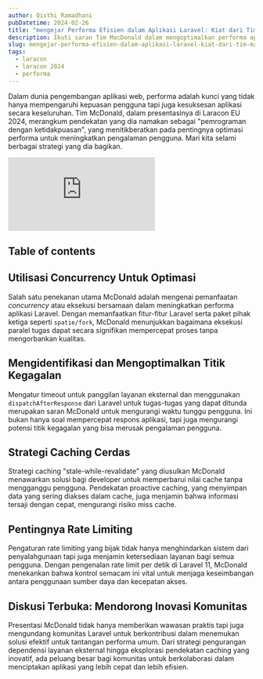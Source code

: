 ```yaml
---
author: Qisthi Ramadhani
pubDatetime: 2024-02-26
title: "mengejar Performa Efisien dalam Aplikasi Laravel: Kiat dari Tim MacDonald"
description: Ikuti saran Tim MacDonald dalam mengoptimalkan performa aplikasi Laravel Anda, mulai dari permintaan HTTP bersamaan hingga strategi caching cerdas, meningkatkan kenyamanan pengguna dan efisiensi server.
slug: mengejar-performa-efisien-dalam-aplikasi-laravel-kiat-dari-tim-macdonald
tags:
  - laracon
  - laracon 2024
  - performa
---
```


Dalam dunia pengembangan aplikasi web, performa adalah kunci yang tidak hanya mempengaruhi kepuasan pengguna tapi juga kesuksesan aplikasi secara keseluruhan. Tim McDonald, dalam presentasinya di Laracon EU 2024, merangkum pendekatan yang dia namakan sebagai "pemrograman dengan ketidakpuasan", yang menitikberatkan pada pentingnya optimasi performa untuk meningkatkan pengalaman pengguna. Mari kita selami berbagai strategi yang dia bagikan.

<div class="aspect-w-16 aspect-h-9">
  <iframe src="https://www.youtube-nocookie.com/embed/NcucthcnGY0?si=DuZhU5aema1OgycC" title="YouTube video player" frameborder="0" allow="accelerometer; autoplay; clipboard-write; encrypted-media; gyroscope; picture-in-picture; web-share" allowfullscreen></iframe>
</div>

## Table of contents

## Utilisasi Concurrency Untuk Optimasi

Salah satu penekanan utama McDonald adalah mengenai pemanfaatan _concurrency_ atau eksekusi bersamaan dalam meningkatkan performa aplikasi Laravel. Dengan memanfaatkan fitur-fitur Laravel serta paket pihak ketiga seperti `spatie/fork`, McDonald menunjukkan bagaimana eksekusi paralel tugas dapat secara signifikan mempercepat proses tanpa mengorbankan kualitas.

## Mengidentifikasi dan Mengoptimalkan Titik Kegagalan

Mengatur timeout untuk panggilan layanan eksternal dan menggunakan `dispatchAfterResponse` dari Laravel untuk tugas-tugas yang dapat ditunda merupakan saran McDonald untuk mengurangi waktu tunggu pengguna. Ini bukan hanya soal mempercepat respons aplikasi, tapi juga mengurangi potensi titik kegagalan yang bisa merusak pengalaman pengguna.

## Strategi Caching Cerdas

Strategi caching "stale-while-revalidate" yang diusulkan McDonald menawarkan solusi bagi developer untuk memperbarui nilai cache tanpa mengganggu pengguna. Pendekatan proactive caching, yang menyimpan data yang sering diakses dalam cache, juga menjamin bahwa informasi tersaji dengan cepat, mengurangi risiko miss cache.

## Pentingnya Rate Limiting

Pengaturan rate limiting yang bijak tidak hanya menghindarkan sistem dari penyalahgunaan tapi juga menjamin ketersediaan layanan bagi semua pengguna. Dengan pengenalan rate limit per detik di Laravel 11, McDonald menekankan bahwa kontrol semacam ini vital untuk menjaga keseimbangan antara penggunaan sumber daya dan kecepatan akses.

## Diskusi Terbuka: Mendorong Inovasi Komunitas

Presentasi McDonald tidak hanya memberikan wawasan praktis tapi juga mengundang komunitas Laravel untuk berkontribusi dalam menemukan solusi efektif untuk tantangan performa umum. Dari strategi pengurangan dependensi layanan eksternal hingga eksplorasi pendekatan caching yang inovatif, ada peluang besar bagi komunitas untuk berkolaborasi dalam menciptakan aplikasi yang lebih cepat dan lebih efisien.
